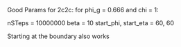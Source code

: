 Good Params for 2c2c:
for phi_g = 0.666 and chi = 1:

nSTeps = 10000000
beta = 10
start_phi, start_eta = 60, 60

Starting at the boundary also works